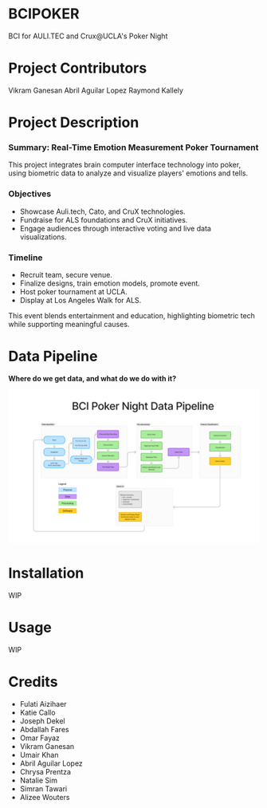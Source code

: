 # BCIPOKER

BCI for AULI.TEC and Crux@UCLA's Poker Night

# Project Contributors 

Vikram Ganesan
Abril Aguilar Lopez
Raymond Kallely

# Project Description

### Summary: Real-Time Emotion Measurement Poker Tournament  

This project integrates brain computer interface technology into poker, using biometric data to analyze and visualize players' emotions and tells.

### Objectives  
- Showcase Auli.tech, Cato, and CruX technologies.  
- Fundraise for ALS foundations and CruX initiatives.  
- Engage audiences through interactive voting and live data visualizations.  

### Timeline  
- Recruit team, secure venue.  
- Finalize designs, train emotion models, promote event.  
- Host poker tournament at UCLA.  
- Display at Los Angeles Walk for ALS.  

This event blends entertainment and education, highlighting biometric tech while supporting meaningful causes.

# Data Pipeline

**Where do we get data, and what do we do with it?**

![Whoops! Should be the data pipeline here](data-pipeline-v1.png)


# Installation

WIP 

# Usage 

WIP

# Credits 

- Fulati Aizihaer
- Katie Callo
- Joseph Dekel
- Abdallah Fares
- Omar Fayaz
- Vikram Ganesan
- Umair Khan
- Abril Aguilar Lopez
- Chrysa Prentza
- Natalie Sim
- Simran Tawari
- Alizee Wouters 
